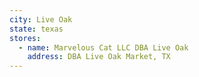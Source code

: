 ```yaml
---
city: Live Oak
state: texas
stores:
  - name: Marvelous Cat LLC DBA Live Oak
    address: DBA Live Oak Market, TX
---
```

